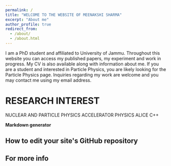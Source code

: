 ```yaml
---
permalink: /
title: "WELCOME TO THE WEBSITE OF MEENAKSHI SHARMA"
excerpt: "About me"
author_profile: true
redirect_from: 
  - /about/
  - /about.html
---
```


I am a PhD student and affiliated to University of Jammu. Throughout this website you can access my published papers, my experiment and work in progress. My CV is also available along with information about me. If you are a student and interested in Particle Physics, you are likely looking for the Particle Physics page. Inquiries regarding my work are welcome and you may contact me using my email address.

RESEARCH INTEREST
======
NUCLEAR AND PARTICLE PHYSICS
ACCELERATOR PHYSICS
ALICE 
C++




**Markdown generator**



How to edit your site's GitHub repository
------

For more info
------

